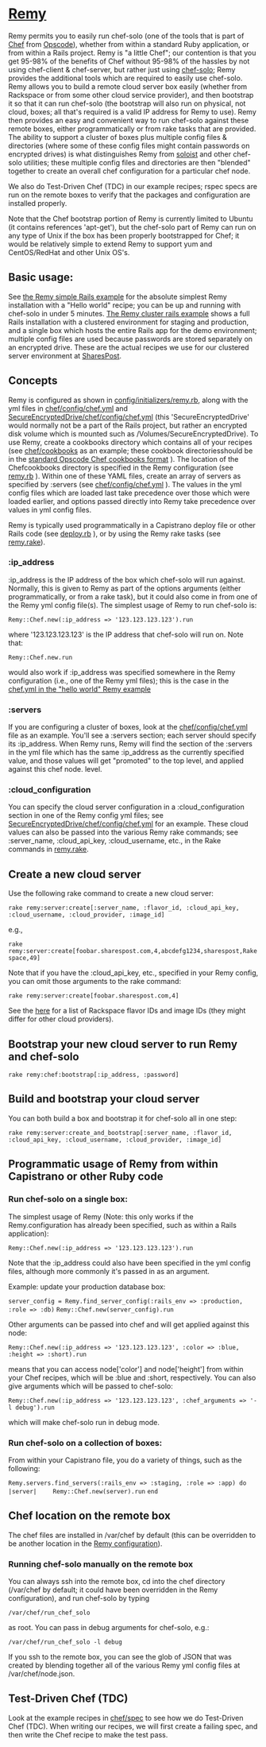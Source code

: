 # [Remy](http://www.github.com/gregwoodward/remy)

Remy permits you to easily run chef-solo (one of the tools that is part of [Chef](http://www.opscode.com/chef/) from
[Opscode](http://www.opscode.com/)), whether from within a standard Ruby application, or from within a Rails project.
Remy is "a little Chef"; our contention is that you get 95-98% of the benefits of Chef without 95-98% of the hassles
by not using chef-client & chef-server, but rather just using [chef-solo](http://wiki.opscode.com/display/chef/Chef+Solo);
Remy provides the additional tools which are required to easily use chef-solo. Remy allows you to build a remote cloud
server box easily (whether from Rackspace or from some other cloud service provider), and then bootstrap it so that it
can run chef-solo (the bootstrap will also run on physical, not cloud, boxes; all that's required is a valid IP address
for Remy to use). Remy then provides an easy and convenient way to run chef-solo against these remote boxes, either
programmatically or from rake tasks that are provided. The ability to support a cluster of boxes plus multiple config files
& directories (where some of these config files might contain passwords on encrypted drives) is what distinguishes Remy
from [soloist](https://github.com/mkocher/soloist) and other chef-solo utilities; these multiple config files and
directories are then "blended" together to create an overall chef configuration for a particular chef node.

We also do Test-Driven Chef (TDC) in our example recipes; rspec specs are run on the remote boxes to verify that the
packages and configuration are installed properly.

Note that the Chef bootstrap portion of Remy is currently limited to Ubuntu (it contains references 'apt-get'), but the
chef-solo part of Remy can run on any type of Unix if the box has been properly bootstrapped for Chef; it would be relatively simple
to extend Remy to support yum and CentOS/RedHat and other Unix OS's.


## Basic usage:

See [the Remy simple Rails example](http://www.github.com/gregwoodward/remy_simple_rails_example) for the absolute simplest
Remy installation with a "Hello world" recipe; you can be up and running with chef-solo in under 5 minutes.
[The Remy cluster rails example](http://www.github.com/gregwoodward/remy_cluster_rails_example) shows a full Rails
installation with a clustered environment for staging and production, and a single box which hosts the entire Rails app
for the demo environment; multiple config files are used because passwords are stored separately on an encrypted drive.
These are the actual recipes we use for our clustered server environment at [SharesPost](http://www.sharespost.com/).


## Concepts

Remy is configured as shown in [config/initializers/remy.rb](http://www.github.com/gregwoodward/remy_cluster_rails_example/blob/master/config/initializers/remy.rb),
along with the yml files in [chef/config/chef.yml](http://www.github.com/gregwoodward/remy_cluster_rails_example/blob/master/chef/config/chef.yml) and
[SecureEncryptedDrive/chef/config/chef.yml](https://github.com/gregwoodward/remy_cluster_rails_example/blob/master/chef/SecureEncyptedDrive/chef/config/chef.yml)
(this 'SecureEncryptedDrive' would normally not be a part of the Rails project, but rather an encrypted disk volume which is mounted such as
/Volumes/SecureEncryptedDrive).  To use Remy, create a cookbooks directory which contains all of your recipes (see
[chef/cookbooks](http://www.github.com/gregwoodward/remy_cluster_rails_example/blob/master/chef/cookbooks) as an example;
these cookbook directoriesshould be in the [standard Opscode Chef cookbooks format](http://wiki.opscode.com/display/chef/Cookbooks) ).
The location of the Chefcookbooks directory is specified in the Remy configuration (see [remy.rb](http://www.github.com/gregwoodward/remy_cluster_rails_example/blob/master/config/initializers/remy.rb) ).
Within one of these YAML files, create an array of servers as specified by :servers (see
[chef/config/chef.yml](http://www.github.com/gregwoodward/remy_cluster_rails_example/blob/master/chef/config/chef.yml) ). The values in the yml config files
which are loaded last take precedence over those which were loaded earlier, and options passed directly into Remy take
precedence over values in yml config files.

Remy is typically used programmatically in a Capistrano deploy file or other Rails code
(see [deploy.rb](http://www.github.com/gregwoodward/remy_cluster_rails_example/blob/master/deploy.rb) ), or by using the Remy rake tasks
(see [remy.rake](http://www.github.com/gregwoodward/remy/blob/master/lib/tasks/remy.rake)).

### :ip_address

:ip_address is the IP address of the box which chef-solo will run against. Normally, this is given to Remy as part of the options
arguments (either programmatically, or from a rake task), but it could also come in from one of the Remy yml config file(s).
The simplest usage of Remy to run chef-solo is:

`Remy::Chef.new(:ip_address => '123.123.123.123').run`

where '123.123.123.123' is the IP address that chef-solo will run on. Note that:

`Remy::Chef.new.run`

would also work if :ip_address was specified somewhere in the Remy configuration (i.e., one of the Remy yml files); this is
the case in the [chef.yml in the "hello world" Remy example](http://www.github.com/gregwoodward/remy_simple_rails_example/blob/master/chef/config/chef.yml)


### :servers

If you are configuring a cluster of boxes, look at the [chef/config/chef.yml](http://www.github.com/gregwoodward/remy_cluster_rails_example/blob/master/chef/config/chef.yml)
file as an example. You'll see a :servers section; each server should specify its :ip_address. When Remy runs, Remy will
find the section of the :servers in the yml file which has the same :ip_address as the currently specified value, and
those values will get "promoted" to the top level, and applied against this chef node.  level.

### :cloud_configuration

You can specify the cloud server configuration in a :cloud_configuration section in one of the Remy config yml files;
see [SecureEncryptedDrive/chef/config/chef.yml](http://www.github.com/gregwoodward/remy_cluster_rails_example/blob/master/chef/SecureEncryptedDrive/chef/config/chef.yml) for an example.
These cloud values can also be passed into the various Remy rake commands; see :server_name, :cloud_api_key, :cloud_username,
etc., in the Rake commands in [remy.rake](http://www.github.com/gregwoodward/remy/blob/master/lib/tasks/remy.rake).

## Create a new cloud server

Use the following rake command to create a new cloud server:

`rake remy:server:create[:server_name, :flavor_id, :cloud_api_key, :cloud_username, :cloud_provider, :image_id]`

e.g.,

`rake remy:server:create[foobar.sharespost.com,4,abcdefg1234,sharespost,Rakespace,49]`

Note that if you have the :cloud_api_key, etc., specified in your Remy config, you can omit those arguments to the
rake command:

`rake remy:server:create[foobar.sharespost.com,4]`

See the [here](http://obn.me/2011/04/rackspace-cloud-images-and-flavors-id/) for a list of Rackspace flavor IDs and image
IDs (they might differ for other cloud providers).

## Bootstrap your new cloud server to run Remy and chef-solo

`rake remy:chef:bootstrap[:ip_address, :password]`


## Build and bootstrap your cloud server

You can both build a box and bootstrap it for chef-solo all in one step:

`rake remy:server:create_and_bootstrap[:server_name, :flavor_id, :cloud_api_key, :cloud_username, :cloud_provider, :image_id]`


## Programmatic usage of Remy from within Capistrano or other Ruby code

### Run chef-solo on a single box:

The simplest usage of Remy (Note: this only works if the Remy.configuration has already been specified, such as within
a Rails application):

`Remy::Chef.new(:ip_address => '123.123.123.123').run`

Note that the :ip_address could also have been specified in the yml config files, although more commonly it's passed in
as an argument.

Example: update your production database box:

`server_config = Remy.find_server_config(:rails_env => :production, :role => :db)`
`Remy::Chef.new(server_config).run`

Other arguments can be passed into chef and will get applied against this node:

`Remy::Chef.new(:ip_address => '123.123.123.123', :color => :blue, :height => :short).run`

means that you can access node['color'] and node['height'] from within your Chef recipes, which will be :blue and :short,
respectively. You can also give arguments which will be passed to chef-solo:

`Remy::Chef.new(:ip_address => '123.123.123.123', :chef_arguments => '-l debug').run`

which will make chef-solo run in debug mode.


### Run chef-solo on a collection of boxes:

From within your Capistrano file, you do a variety of things, such as the following:

`Remy.servers.find_servers(:rails_env => :staging, :role => :app) do |server|`
`    Remy::Chef.new(server).run`
`end`

## Chef location on the remote box

The chef files are installed in /var/chef by default (this can be overridden to be another location in the
[Remy configuration](https://github.com/gregwoodward/remy_cluster_rails_example/blob/master/config/initializers/remy.rb)).

### Running chef-solo manually on the remote box

You can always ssh into the remote box, cd into the chef directory (/var/chef by default; it could have been overridden in the
Remy configuration), and run chef-solo by typing

`/var/chef/run_chef_solo`

as root. You can pass in debug arguments for chef-solo, e.g.:

`/var/chef/run_chef_solo -l debug`

If you ssh to the remote box, you can see the glob of JSON that was created by blending together all of the various
Remy yml config files at /var/chef/node.json.



## Test-Driven Chef (TDC)

Look at the example recipes in [chef/spec](http://github.com/gregwoodward/remy_cluster_rails_example/blob/master/chef/spec) to see how we do
Test-Driven Chef (TDC). When writing our recipes, we will first create a failing spec, and then write the Chef recipe to
make the test pass.

